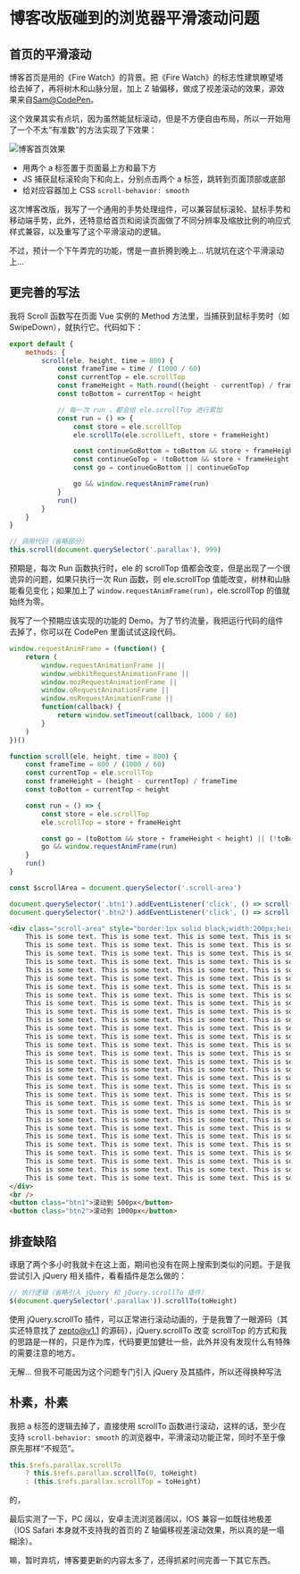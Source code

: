 # 博客改版碰到的浏览器平滑滚动问题



## 首页的平滑滚动

博客首页是用的《Fire Watch》的背景。把《Fire Watch》的标志性建筑瞭望塔给去掉了，再将树木和山脉分层，加上 Z 轴偏移，做成了视差滚动的效果，源效果来自[Sam@CodePen](https://codepen.io/samdbeckham/pen/OPXPNp?__cf_chl_jschl_tk__=8b2b5fd06b1808c95b1f1b4eeedb5553d2418f12-1590561931-0-AfpnQU_huRWKSh2feM7asMrk7pyIe_V1nBH6nKqh_4707GbhF3k9rzmGFEKv8-vhjNSaWeS4aHV_7cpQqkngS8nHPUKpMmrlOCtXGPJ4CN54wK43Cbiaa9AWa9IxyJNgPYb8cS8qJifev845u63mRG8RKXWimUG7fOHRVs8YD4NYL0JeUnZ_qX4AVLoF9-7dMLSSBZYJULtOyoHk3k4ZSQrO4_fLLj0Bh7iB2eeGME2L4HcJMefwT-7NnN1rKLRpsNLGycYsC8OC33BthcrudOgxwt4A-E7VRojRSM0HrZCA4Zc6wM0dkFjoTiYfL5a5aBS3fE8MdN-lydtqI_8LwWQZhtZgt30Uyw45CwZ1M02G)。

这个效果其实有点坑，因为虽然能鼠标滚动，但是不方便自由布局，所以一开始用了一个不太“有准数”的方法实现了下效果：

<img
  srcset="
    https://mgear-image.oss-cn-shanghai.aliyuncs.com/image/gists/2020-05-28-02-38-22_960.gif 960w,
    https://mgear-image.oss-cn-shanghai.aliyuncs.com/image/gists/2020-05-28-02-38-22_1920.gif 1440w"
  src="https://mgear-image.oss-cn-shanghai.aliyuncs.com/image/gists/2020-05-28-02-38-22_1920.gif"
  alt="博客首页效果"
/>

* 用两个 a 标签置于页面最上方和最下方
* JS 捕获鼠标滚轮向下和向上，分别点击两个 a 标签，跳转到页面顶部或底部
* 给对应容器加上 CSS `scroll-behavior: smooth`
  
这次博客改版，我写了一个通用的手势处理组件，可以兼容鼠标滚轮、鼠标手势和移动端手势，此外，还特意给首页和阅读页面做了不同分辨率及缩放比例的响应式样式兼容，以及重写了这个平滑滚动的逻辑。

不过，预计一个下午弄完的功能，愣是一直折腾到晚上... 坑就坑在这个平滑滚动上...

## 更完善的写法

我将 Scroll 函数写在页面 Vue 实例的 Method 方法里，当捕获到鼠标手势时（如 SwipeDown），就执行它。代码如下：

```js
export default {
    methods: {
        scroll(ele, height, time = 800) {
            const frameTime = time / (1000 / 60)
            const currentTop = ele.scrollTop
            const frameHeight = Math.round((height - currentTop) / frameTime)
            const toBottom = currentTop < height

            // 每一次 run ，都会给 ele.scrollTop 进行累加
            const run = () => {
                const store = ele.scrollTop
                ele.scrollTo(ele.scrollLeft, store + frameHeight)

                const continueGoBottom = toBottom && store + frameHeight < height
                const continueGoTop = !toBottom && store + frameHeight > height
                const go = continueGoBottom || continueGoTop

                go && window.requestAnimFrame(run)
            }
            run()
        }
    }
}

// 调用代码（省略部分）
this.scroll(document.querySelector('.parallax'), 999)
```

预期是，每次 Run 函数执行时，ele 的 scrollTop 值都会改变，但是出现了一个很诡异的问题，如果只执行一次 Run 函数，则 ele.scrollTop 值能改变，树林和山脉能看见变化；如果加上了 `window.requestAnimFrame(run)`，ele.scrollTop 的值就始终为零。

我写了一个预期应该实现的功能的 Demo。为了节约流量，我把运行代码的组件去掉了，你可以在 CodePen 里面试试这段代码。

```js
window.requestAnimFrame = (function() {
    return (
        window.requestAnimationFrame ||
        window.webkitRequestAnimationFrame ||
        window.mozRequestAnimationFrame ||
        window.oRequestAnimationFrame ||
        window.msRequestAnimationFrame ||
        function(callback) {
            return window.setTimeout(callback, 1000 / 60)
        }
    )
})()

function scroll(ele, height, time = 800) {
    const frameTime = 800 / (1000 / 60)
    const currentTop = ele.scrollTop
    const frameHeight = (height - currentTop) / frameTime
    const toBottom = currentTop < height

    const run = () => {
        const store = ele.scrollTop
        ele.scrollTop = store + frameHeight

        const go = (toBottom && store + frameHeight < height) || (!toBottom && store + frameHeight > height)
        go && window.requestAnimFrame(run)
    }
    run()
}

const $scrollArea = document.querySelector('.scroll-area')

document.querySelector('.btn1').addEventListener('click', () => scroll($scrollArea, 500))
document.querySelector('.btn2').addEventListener('click', () => scroll($scrollArea, 1000))
```

```html
<div class="scroll-area" style="border:1px solid black;width:200px;height:200px;overflow:auto">
    This is some text. This is some text. This is some text. This is some text. This is some text. This is some text.
    This is some text. This is some text. This is some text. This is some text. This is some text. This is some text.
    This is some text. This is some text. This is some text. This is some text. This is some text. This is some text.
    This is some text. This is some text. This is some text. This is some text. This is some text. This is some text.
    This is some text. This is some text. This is some text. This is some text. This is some text. This is some text.
    This is some text. This is some text. This is some text. This is some text. This is some text. This is some text.
    This is some text. This is some text. This is some text. This is some text. This is some text. This is some text.
    This is some text. This is some text. This is some text. This is some text. This is some text. This is some text.
    This is some text. This is some text. This is some text. This is some text. This is some text. This is some text.
    This is some text. This is some text. This is some text. This is some text. This is some text. This is some text.
    This is some text. This is some text. This is some text. This is some text. This is some text. This is some text.
    This is some text. This is some text. This is some text. This is some text. This is some text. This is some text.
    This is some text. This is some text. This is some text. This is some text. This is some text. This is some text.
    This is some text. This is some text. This is some text. This is some text. This is some text. This is some text.
    This is some text. This is some text. This is some text. This is some text. This is some text. This is some text.
    This is some text. This is some text. This is some text. This is some text. This is some text. This is some text.
    This is some text. This is some text. This is some text. This is some text. This is some text. This is some text.
    This is some text. This is some text. This is some text. This is some text. This is some text. This is some text.
    This is some text. This is some text. This is some text. This is some text. This is some text. This is some text.
    This is some text. This is some text. This is some text. This is some text. This is some text. This is some text.
    This is some text. This is some text. This is some text. This is some text. This is some text. This is some text.
    This is some text. This is some text. This is some text. This is some text. This is some text. This is some text.
    This is some text. This is some text. This is some text. This is some text. This is some text. This is some text.
    This is some text. This is some text. This is some text. This is some text. This is some text. This is some text.
    This is some text. This is some text. This is some text. This is some text. This is some text. This is some text.
    This is some text. This is some text. This is some text. This is some text. This is some text. This is some text.
    This is some text. This is some text. This is some text. This is some text. This is some text. This is some text.
    This is some text. This is some text. This is some text. This is some text. This is some text. This is some text.
    This is some text. This is some text. This is some text. This is some text. This is some text. This is some text.
    This is some text. This is some text. This is some text. This is some text. This is some text. This is some text.
</div>
<br />
<button class="btn1">滚动到 500px</button>
<button class="btn2">滚动到 1000px</button>
```

## 排查缺陷

琢磨了两个多小时我就卡在这上面，期间也没有在网上搜索到类似的问题。于是我尝试引入 jQuery 相关插件，看看插件是怎么做的：

```js
// 执行逻辑（省略引入 jQuery 和 jQuery.scrollTo 插件）
$(document.querySelector('.parallax')).scrollTo(toHeight)
```

使用 jQuery.scrollTo 插件，可以正常进行滚动动画的，于是我瞥了一眼源码（其实还特意找了 zepto@v1.1 的源码），jQuery.scrollTo 改变 scrollTop 的方式和我的思路是一样的，只是作为库，代码要更加健壮一些，此外并没有发现什么有特殊的需要注意的地方。

无解... 但我不可能因为这个问题专门引入 jQuery 及其插件，所以还得换种写法

## 朴素，朴素

我把 a 标签的逻辑去掉了，直接使用 scrollTo 函数进行滚动，这样的话，至少在支持 `scroll-behavior: smooth` 的浏览器中，平滑滚动功能正常，同时不至于像原先那样“不规范”。

```js
this.$refs.parallax.scrollTo
    ? this.$refs.parallax.scrollTo(0, toHeight)
    : (this.$refs.parallax.scrollTop = toHeight)
```

的，

最后实测了一下，PC 阔以，安卓主流浏览器阔以，IOS 兼容一如既往地极差（IOS Safari 本身就不支持我的首页的 Z 轴偏移视差滚动效果，所以真的是一塌糊涂）。

嘛，暂时弃坑，博客要更新的内容太多了，还得抓紧时间完善一下其它东西。

